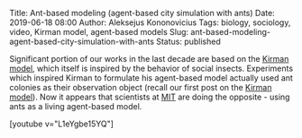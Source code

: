 Title: Ant-based modeling (agent-based city simulation with ants)
Date: 2019-06-18 08:00
Author: Aleksejus Kononovicius
Tags: biology, sociology, video, Kirman model, agent-based models
Slug: ant-based-modeling-agent-based-city-simulation-with-ants
Status: published

Significant portion of our works in the last decade are based on the
[Kirman model](/tag/kirman-model/), which itself is inspired by the behavior of
social insects. Experiments which inspired Kirman to formulate his agent-based
model actually used ant colonies as their observation object (recall our first
post on the [Kirman model]({filename}/articles/2010/kirman-ants.md)). Now it
appears that scientists at [MIT](https://www.media.mit.edu/projects/ant-based-modeling/overview/)
are doing the opposite - using ants as a living agent-based model.

[youtube v="L1eYgbe15YQ"]
